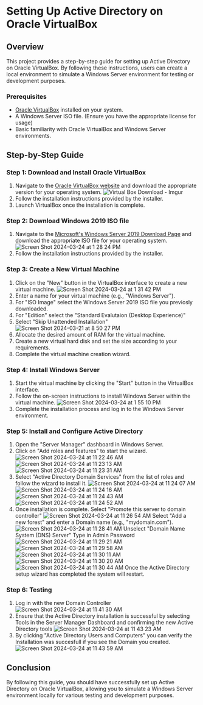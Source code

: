 # Setting Up Active Directory on Oracle VirtualBox

## Overview
This project provides a step-by-step guide for setting up Active Directory on Oracle VirtualBox. By following these instructions, users can create a local environment to simulate a Windows Server environment for testing or development purposes.

### Prerequisites
- [Oracle VirtualBox](https://www.virtualbox.org/) installed on your system.
- A Windows Server ISO file. (Ensure you have the appropriate license for usage)
- Basic familiarity with Oracle VirtualBox and Windows Server environments.

## Step-by-Step Guide

### Step 1: Download and Install Oracle VirtualBox
1. Navigate to the [Oracle VirtualBox website](https://www.virtualbox.org/) and download the appropriate version for your operating system.
![Virtual Box Download - Imgur](https://github.com/CarlosValdiviaJr/InstallingActiveDirectory/assets/164792743/51ad1e8e-689b-4ff4-a646-e4f47b926d52)
3. Follow the installation instructions provided by the installer.
4. Launch VirtualBox once the installation is complete.

### Step 2: Download Windows 2019 ISO file
1. Navigate to the [Microsoft's Windows Server 2019 Download Page](https://www.microsoft.com/en-us/evalcenter/download-windows-server-2019/) and download the appropriate ISO file for your operating system.
![Screen Shot 2024-03-24 at 1 28 24 PM](https://github.com/CarlosValdiviaJr/InstallingActiveDirectory/assets/164792743/d7b90a86-4007-4a18-a753-96bfd161f384)
2. Follow the installation instructions provided by the installer.

### Step 3: Create a New Virtual Machine
1. Click on the "New" button in the VirtualBox interface to create a new virtual machine.
![Screen Shot 2024-03-24 at 1 31 42 PM](https://github.com/CarlosValdiviaJr/InstallingActiveDirectory/assets/164792743/3836df7c-5175-4914-9575-9cd6a339bf77)
3. Enter a name for your virtual machine (e.g., "Windows Server").
4. For "ISO Image" select the Windows Server 2019 ISO file you previosly downloaded.
5. For "Edition" select the "Standard Evalutaion (Desktop Experience)"
6. Select "Skip Unattended Installation"
![Screen Shot 2024-03-21 at 8 50 27 PM](https://github.com/CarlosValdiviaJr/InstallingActiveDirectory/assets/164792743/c53a68f6-051f-47a8-9772-6ae03669925d)
7. Allocate the desired amount of RAM for the virtual machine.
8. Create a new virtual hard disk and set the size according to your requirements.
9. Complete the virtual machine creation wizard.

### Step 4: Install Windows Server
1. Start the virtual machine by clicking the "Start" button in the VirtualBox interface.
2. Follow the on-screen instructions to install Windows Server within the virtual machine.
![Screen Shot 2024-03-24 at 1 55 10 PM](https://github.com/CarlosValdiviaJr/InstallingActiveDirectory/assets/164792743/965ee81a-4a0b-4969-8968-0f64999431d3)
4. Complete the installation process and log in to the Windows Server environment.

### Step 5: Install and Configure Active Directory
1. Open the "Server Manager" dashboard in Windows Server.
2. Click on "Add roles and features" to start the wizard.
![Screen Shot 2024-03-24 at 11 22 46 AM](https://github.com/CarlosValdiviaJr/InstallingActiveDirectory/assets/164792743/a189aa17-a7c9-47cf-ab72-19441b5f8c90)
![Screen Shot 2024-03-24 at 11 23 13 AM](https://github.com/CarlosValdiviaJr/InstallingActiveDirectory/assets/164792743/0a81eac3-b210-4c61-add6-a68b594a0e43)
![Screen Shot 2024-03-24 at 11 23 31 AM](https://github.com/CarlosValdiviaJr/InstallingActiveDirectory/assets/164792743/186a1cb0-3d2e-4588-b132-760b9110cb58)
3. Select "Active Directory Domain Services" from the list of roles and follow the wizard to install it.
![Screen Shot 2024-03-24 at 11 24 07 AM](https://github.com/CarlosValdiviaJr/InstallingActiveDirectory/assets/164792743/0c5d1bf3-0662-4381-a5c9-359ccc78f3ad)
![Screen Shot 2024-03-24 at 11 24 16 AM](https://github.com/CarlosValdiviaJr/InstallingActiveDirectory/assets/164792743/5a82b358-3f41-48ba-88e6-020df90bb4d2)
![Screen Shot 2024-03-24 at 11 24 43 AM](https://github.com/CarlosValdiviaJr/InstallingActiveDirectory/assets/164792743/1a99a328-85b2-4ff6-a467-9f8142fc20f9)
![Screen Shot 2024-03-24 at 11 24 52 AM](https://github.com/CarlosValdiviaJr/InstallingActiveDirectory/assets/164792743/75ff41d8-d99a-43fc-82e2-82ef5359dcaf)
4. Once installation is complete. Select "Promote this server to domain controller"
![Screen Shot 2024-03-24 at 11 26 54 AM](https://github.com/CarlosValdiviaJr/InstallingActiveDirectory/assets/164792743/dd86a9f0-cc45-45c7-82cd-e2cd65fca060)
  Select "Add a new forest" and enter a Domain name (e.g., "mydomain.com").
![Screen Shot 2024-03-24 at 11 28 41 AM](https://github.com/CarlosValdiviaJr/InstallingActiveDirectory/assets/164792743/b6cf7b23-d1e0-4347-82fd-7d4e7e42ea94)
   Unselect "Domain Name System (DNS) Server"
   Type in Admin Password
![Screen Shot 2024-03-24 at 11 29 21 AM](https://github.com/CarlosValdiviaJr/InstallingActiveDirectory/assets/164792743/842a7c2e-9b2b-46e9-add1-499e10c26b60)
![Screen Shot 2024-03-24 at 11 29 58 AM](https://github.com/CarlosValdiviaJr/InstallingActiveDirectory/assets/164792743/8f72faad-247b-42cc-8fbd-798e54a83b8e)
![Screen Shot 2024-03-24 at 11 30 11 AM](https://github.com/CarlosValdiviaJr/InstallingActiveDirectory/assets/164792743/42054510-fe2d-4620-97e7-7305b7c423a7)
![Screen Shot 2024-03-24 at 11 30 20 AM](https://github.com/CarlosValdiviaJr/InstallingActiveDirectory/assets/164792743/e15eda75-bc3b-4b52-bd34-04ad62dbc03c)
![Screen Shot 2024-03-24 at 11 30 44 AM](https://github.com/CarlosValdiviaJr/InstallingActiveDirectory/assets/164792743/7b1a359b-5be0-4d98-a3fd-67d26fed4421)
Once the Active Directory setup wizard has completed the system will restart.
 
### Step 6: Testing
1. Log in with the new Domain Controller
![Screen Shot 2024-03-24 at 11 41 30 AM](https://github.com/CarlosValdiviaJr/InstallingActiveDirectory/assets/164792743/a69ce886-c5e7-409f-8045-5aafa1425c83)  
3. Ensure that the Active Directory installation is successful by selecting Tools in the Server Manager Dashboard and confirming the new Active Directory tools 
![Screen Shot 2024-03-24 at 11 43 23 AM](https://github.com/CarlosValdiviaJr/InstallingActiveDirectory/assets/164792743/816e2e10-3d4a-4a3e-9897-1d40a5a3f8d7)
4. By clicking "Active Directory Users and Computers" you can verify the Installation was succesfull if you see the Domain you created.
![Screen Shot 2024-03-24 at 11 43 59 AM](https://github.com/CarlosValdiviaJr/InstallingActiveDirectory/assets/164792743/040c3ce6-4fd7-434d-a897-5cb241b143c1)

## Conclusion
By following this guide, you should have successfully set up Active Directory on Oracle VirtualBox, allowing you to simulate a Windows Server environment locally for various testing and development purposes.
